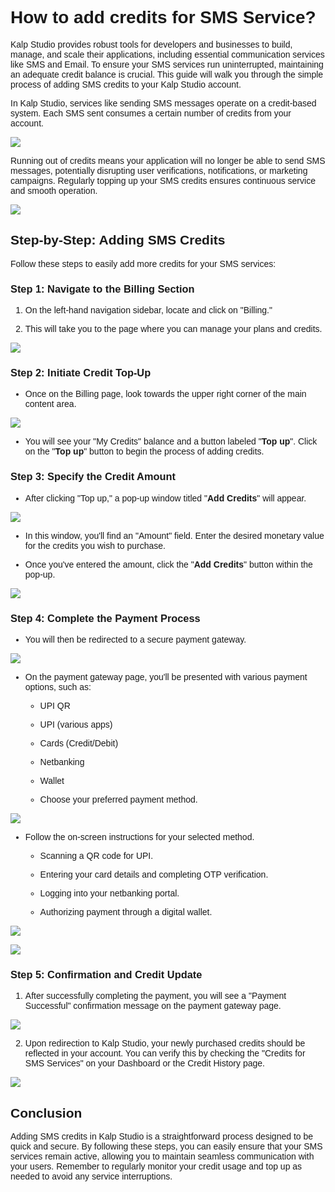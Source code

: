<style> body {  font-family: "Source Sans 3", sans-serif!important; }</style>
<link href="https://fonts.googleapis.com/css2?family=Source+Sans+3:ital,wght@0,200..900;1,200..900&display=swap" rel="stylesheet">    <link rel="stylesheet" href="https://fonts.googleapis.com/icon?family=Material+Icons">

# **How to add credits for SMS Service?**

Kalp Studio provides robust tools for developers and businesses to build, manage, and scale their applications, including essential communication services like SMS and Email. To ensure your SMS services run uninterrupted, maintaining an adequate credit balance is crucial. This guide will walk you through the simple process of adding SMS credits to your Kalp Studio account.

In Kalp Studio, services like sending SMS messages operate on a credit-based system. Each SMS sent consumes a certain number of credits from your account.

![](https://docs-images-kalp-studio.s3.ap-south-1.amazonaws.com/emailsms/sms/addcred/a1.png)

Running out of credits means your application will no longer be able to send SMS messages, potentially disrupting user verifications, notifications, or marketing campaigns. Regularly topping up your SMS credits ensures continuous service and smooth operation.


![](https://docs-images-kalp-studio.s3.ap-south-1.amazonaws.com/emailsms/sms/addcred/a2.png)

## Step-by-Step: Adding SMS Credits

Follow these steps to easily add more credits for your SMS services:

### **Step 1: Navigate to the Billing Section**

1.  On the left-hand navigation sidebar, locate and click on "Billing."
    
2.  This will take you to the page where you can manage your plans and credits.
    

![](https://docs-images-kalp-studio.s3.ap-south-1.amazonaws.com/emailsms/sms/addcred/a3.png)

### **Step 2: Initiate Credit Top-Up**

-   Once on the Billing page, look towards the upper right corner of the main content area.
    
![](https://docs-images-kalp-studio.s3.ap-south-1.amazonaws.com/emailsms/sms/addcred/a4.png)

-   You will see your "My Credits" balance and a button labeled "**Top up**". Click on the "**Top up**" button to begin the process of adding credits.
    

### **Step 3: Specify the Credit Amount**

-   After clicking "Top up," a pop-up window titled "**Add Credits**" will appear.
    

![](https://docs-images-kalp-studio.s3.ap-south-1.amazonaws.com/emailsms/sms/addcred/a5.png)

-   In this window, you'll find an "Amount" field. Enter the desired monetary value for the credits you wish to purchase.
    
-   Once you've entered the amount, click the "**Add Credits**" button within the pop-up.


![](https://docs-images-kalp-studio.s3.ap-south-1.amazonaws.com/emailsms/sms/addcred/a6.png)

### **Step 4: Complete the Payment Process**

-   You will then be redirected to a secure payment gateway.
    

![](https://docs-images-kalp-studio.s3.ap-south-1.amazonaws.com/emailsms/sms/addcred/a7.png)

-   On the payment gateway page, you'll be presented with various payment options, such as:
    
    -   UPI QR
        
    -   UPI (various apps)
        
    -   Cards (Credit/Debit)
        
    -   Netbanking
        
    -   Wallet
        
    -   Choose your preferred payment method.
        


![](https://docs-images-kalp-studio.s3.ap-south-1.amazonaws.com/emailsms/sms/addcred/a8.png)

-   Follow the on-screen instructions for your selected method.
    
    -   Scanning a QR code for UPI.
        
    -   Entering your card details and completing OTP verification.
        
    -   Logging into your netbanking portal.
        
    -   Authorizing payment through a digital wallet.
        


![](https://docs-images-kalp-studio.s3.ap-south-1.amazonaws.com/emailsms/sms/addcred/a9.png)


![](https://docs-images-kalp-studio.s3.ap-south-1.amazonaws.com/emailsms/sms/addcred/a10.png)

### **Step 5: Confirmation and Credit Update**

1.  After successfully completing the payment, you will see a "Payment Successful" confirmation message on the payment gateway page.
    
![](https://docs-images-kalp-studio.s3.ap-south-1.amazonaws.com/emailsms/sms/addcred/a11.png)

2.  Upon redirection to Kalp Studio, your newly purchased credits should be reflected in your account. You can verify this by checking the "Credits for SMS Services" on your Dashboard or the Credit History page.
    

![](https://docs-images-kalp-studio.s3.ap-south-1.amazonaws.com/emailsms/sms/addcred/a12.png)

## **Conclusion**

Adding SMS credits in Kalp Studio is a straightforward process designed to be quick and secure. By following these steps, you can easily ensure that your SMS services remain active, allowing you to maintain seamless communication with your users. Remember to regularly monitor your credit usage and top up as needed to avoid any service interruptions.